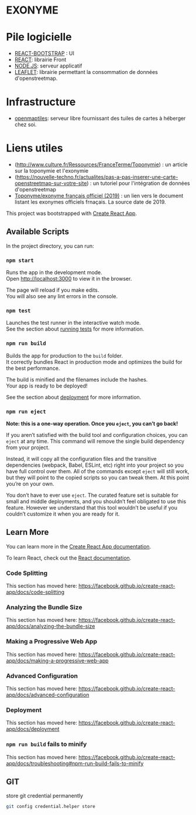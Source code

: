 # EXONYME

# Pile logicielle

* [REACT-BOOTSTRAP](https://react-bootstrap.github.io/) : UI
* [REACT](https://fr.reactjs.org/): librairie Front
* [NODE.JS](https://nodejs.org/en/): serveur applicatif
* [LEAFLET](https://leafletjs.com/examples/quick-start/): librairie permettant la consommation de données d'openstreetmap.

# Infrastructure

* [openmaptiles](https://openmaptiles.org/docs/): serveur libre fournissant des tuiles de cartes à héberger chez soi.


# Liens utiles

* (http://www.culture.fr/Ressources/FranceTerme/Toponymie) : un article sur la toponymie et l'exonymie
* (https://nouvelle-techno.fr/actualites/pas-a-pas-inserer-une-carte-openstreetmap-sur-votre-site) : un tutoriel pour l'intégration de données d'openstreetmap
* [Toponyme/exonyme français officiel (2019)](http://www.culture.gouv.fr/content/download/212209/2231710/version/1/file/Tononymie-JO_des_24_septembre_2008_et_21_avril_2019.pdf) : un lien vers le document listant les exonymes officiels frnaçais. La source date de 2019.

This project was bootstrapped with [Create React App](https://github.com/facebook/create-react-app).

## Available Scripts

In the project directory, you can run:

### `npm start`

Runs the app in the development mode.<br />
Open [http://localhost:3000](http://localhost:3000) to view it in the browser.

The page will reload if you make edits.<br />
You will also see any lint errors in the console.

### `npm test`

Launches the test runner in the interactive watch mode.<br />
See the section about [running tests](https://facebook.github.io/create-react-app/docs/running-tests) for more information.

### `npm run build`

Builds the app for production to the `build` folder.<br />
It correctly bundles React in production mode and optimizes the build for the best performance.

The build is minified and the filenames include the hashes.<br />
Your app is ready to be deployed!

See the section about [deployment](https://facebook.github.io/create-react-app/docs/deployment) for more information.

### `npm run eject`

**Note: this is a one-way operation. Once you `eject`, you can’t go back!**

If you aren’t satisfied with the build tool and configuration choices, you can `eject` at any time. This command will remove the single build dependency from your project.

Instead, it will copy all the configuration files and the transitive dependencies (webpack, Babel, ESLint, etc) right into your project so you have full control over them. All of the commands except `eject` will still work, but they will point to the copied scripts so you can tweak them. At this point you’re on your own.

You don’t have to ever use `eject`. The curated feature set is suitable for small and middle deployments, and you shouldn’t feel obligated to use this feature. However we understand that this tool wouldn’t be useful if you couldn’t customize it when you are ready for it.

## Learn More

You can learn more in the [Create React App documentation](https://facebook.github.io/create-react-app/docs/getting-started).

To learn React, check out the [React documentation](https://reactjs.org/).

### Code Splitting

This section has moved here: https://facebook.github.io/create-react-app/docs/code-splitting

### Analyzing the Bundle Size

This section has moved here: https://facebook.github.io/create-react-app/docs/analyzing-the-bundle-size

### Making a Progressive Web App

This section has moved here: https://facebook.github.io/create-react-app/docs/making-a-progressive-web-app

### Advanced Configuration

This section has moved here: https://facebook.github.io/create-react-app/docs/advanced-configuration

### Deployment

This section has moved here: https://facebook.github.io/create-react-app/docs/deployment

### `npm run build` fails to minify

This section has moved here: https://facebook.github.io/create-react-app/docs/troubleshooting#npm-run-build-fails-to-minify

## GIT
store git credential permanently

```bash
git config credential.helper store
```
